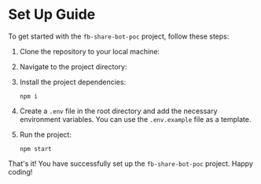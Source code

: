 # Set Up Guide

To get started with the `fb-share-bot-poc` project, follow these steps:

1. Clone the repository to your local machine:
2. Navigate to the project directory:
3. Install the project dependencies:
   ```
   npm i
   ```
4. Create a `.env` file in the root directory and add the necessary environment variables. You can use the `.env.example` file as a template.
5. Run the project:

   ```
   npm start
   ```

That's it! You have successfully set up the `fb-share-bot-poc` project. Happy coding!
